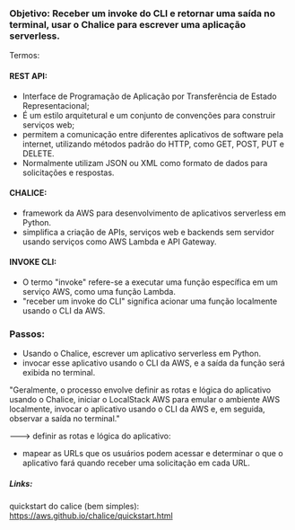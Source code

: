 ### Objetivo: Receber um invoke do CLI e retornar uma saída no terminal, usar o Chalice para escrever uma aplicação serverless.

Termos:
#### REST API:
* Interface de Programação de Aplicação por Transferência de Estado Representacional;
* É um estilo arquitetural e um conjunto de convenções para construir serviços web;
* permitem a comunicação entre diferentes aplicativos de software pela internet, utilizando métodos padrão do HTTP, como GET, POST, PUT e DELETE. 
* Normalmente utilizam JSON ou XML como formato de dados para solicitações e respostas.

#### CHALICE:
*  framework da AWS para desenvolvimento de aplicativos serverless em Python. 
*  simplifica a criação de APIs, serviços web e backends sem servidor usando serviços como AWS Lambda e API Gateway.


#### INVOKE CLI:
* O termo "invoke" refere-se a executar uma função específica em um serviço AWS, como uma função Lambda.
* "receber um invoke do CLI" significa acionar uma função localmente usando o CLI da AWS.

### Passos:
* Usando o Chalice, escrever um aplicativo serverless em Python. 
* invocar esse aplicativo usando o CLI da AWS, e a saída da função será exibida no terminal.

"Geralmente, o processo envolve definir as rotas e lógica do aplicativo usando o Chalice, iniciar o LocalStack AWS para emular o ambiente AWS localmente, invocar o aplicativo usando o CLI da AWS e, em seguida, observar a saída no terminal."

---> definir as rotas e lógica do aplicativo: 
* mapear as URLs que os usuários podem acessar e determinar o que o aplicativo fará quando receber uma solicitação em cada URL.



##### Links:
quickstart do calice (bem simples): https://aws.github.io/chalice/quickstart.html

